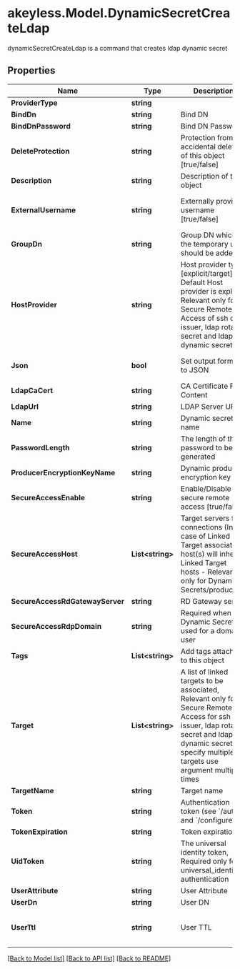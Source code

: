 # akeyless.Model.DynamicSecretCreateLdap
dynamicSecretCreateLdap is a command that creates ldap dynamic secret

## Properties

Name | Type | Description | Notes
------------ | ------------- | ------------- | -------------
**ProviderType** | **string** |  | [optional] 
**BindDn** | **string** | Bind DN | [optional] 
**BindDnPassword** | **string** | Bind DN Password | [optional] 
**DeleteProtection** | **string** | Protection from accidental deletion of this object [true/false] | [optional] 
**Description** | **string** | Description of the object | [optional] 
**ExternalUsername** | **string** | Externally provided username [true/false] | [optional] [default to "false"]
**GroupDn** | **string** | Group DN which the temporary user should be added | [optional] 
**HostProvider** | **string** | Host provider type [explicit/target], Default Host provider is explicit, Relevant only for Secure Remote Access of ssh cert issuer, ldap rotated secret and ldap dynamic secret | [optional] 
**Json** | **bool** | Set output format to JSON | [optional] [default to false]
**LdapCaCert** | **string** | CA Certificate File Content | [optional] 
**LdapUrl** | **string** | LDAP Server URL | [optional] 
**Name** | **string** | Dynamic secret name | 
**PasswordLength** | **string** | The length of the password to be generated | [optional] 
**ProducerEncryptionKeyName** | **string** | Dynamic producer encryption key | [optional] 
**SecureAccessEnable** | **string** | Enable/Disable secure remote access [true/false] | [optional] 
**SecureAccessHost** | **List&lt;string&gt;** | Target servers for connections (In case of Linked Target association, host(s) will inherit Linked Target hosts - Relevant only for Dynamic Secrets/producers) | [optional] 
**SecureAccessRdGatewayServer** | **string** | RD Gateway server | [optional] 
**SecureAccessRdpDomain** | **string** | Required when the Dynamic Secret is used for a domain user | [optional] 
**Tags** | **List&lt;string&gt;** | Add tags attached to this object | [optional] 
**Target** | **List&lt;string&gt;** | A list of linked targets to be associated, Relevant only for Secure Remote Access for ssh cert issuer, ldap rotated secret and ldap dynamic secret, To specify multiple targets use argument multiple times | [optional] 
**TargetName** | **string** | Target name | [optional] 
**Token** | **string** | Authentication token (see &#x60;/auth&#x60; and &#x60;/configure&#x60;) | [optional] 
**TokenExpiration** | **string** | Token expiration | [optional] 
**UidToken** | **string** | The universal identity token, Required only for universal_identity authentication | [optional] 
**UserAttribute** | **string** | User Attribute | [optional] 
**UserDn** | **string** | User DN | [optional] 
**UserTtl** | **string** | User TTL | [optional] [default to "60m"]

[[Back to Model list]](../README.md#documentation-for-models) [[Back to API list]](../README.md#documentation-for-api-endpoints) [[Back to README]](../README.md)

